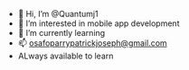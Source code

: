 - 👋 Hi, I’m @Quantumj1
- 👀 I’m interested in mobile app development
- 🌱 I’m currently learning 
- 📫 osafoparrypatrickjoseph@gmail.com
- ALways available to learn
  

<!---
Quantumj1/Quantumj1 is a ✨ special ✨ repository because its `README.md` (this file) appears on your GitHub profile.
You can click the Preview link to take a look at your changes.
--->
